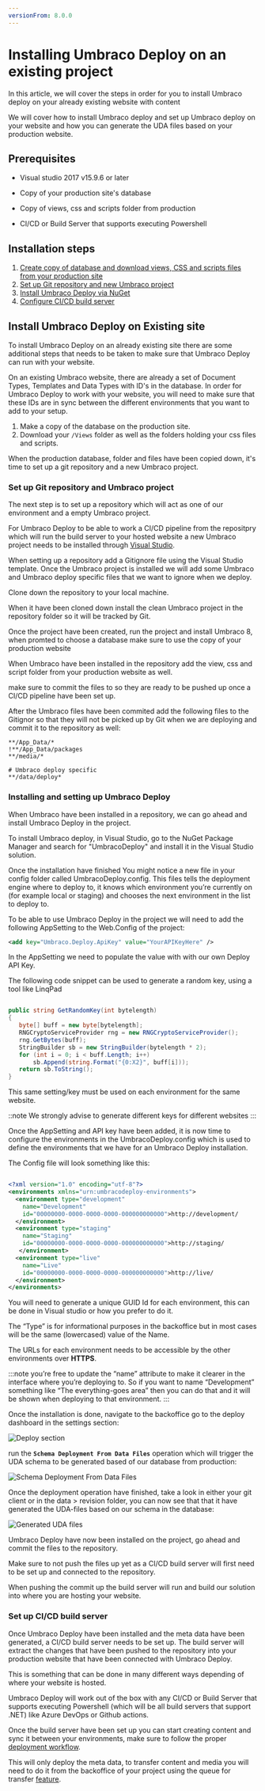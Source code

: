 ```yaml
---
versionFrom: 8.0.0
---
```


# Installing Umbraco Deploy on an existing project

In this article, we will cover the steps in order for you to install Umbraco deploy on your already existing website with content

We will cover how to install Umbraco deploy and set up Umbraco deploy on your website and how you can generate the UDA files based on your production website.

## Prerequisites

* Visual studio 2017 v15.9.6 or later

* Copy of your production site's database

* Copy of views, css and scripts folder from production

* CI/CD or Build Server that supports executing Powershell

## Installation steps

1. [Create copy of database and download views, CSS and scripts files from your production site](#Install-Umbraco-Deploy-on-Existing-site)
2. [Set up Git repository and new Umbraco project](#Set-up-Git-repository-and-Umbraco-project)
3. [Install Umbraco Deploy via NuGet](#Installing-and-setting-up-Umbraco-Deploy)
4. [Configure CI/CD build server](#Setting-up-CI/CD-build-server-with-Github-actions)

## Install Umbraco Deploy on Existing site

To install Umbraco Deploy on an already existing site there are some additional steps that needs to be taken to make sure that Umbraco Deploy can run with your website.

On an existing Umbraco website, there are already a set of Document Types, Templates and Data Types with ID's in the database. In order for Umbraco Deploy to work with your website, you will need to make sure that these IDs are in sync between the different environments that you want to add to your setup.

1. Make a copy of the database on the production site.
2. Download your `/Views` folder as well as the folders holding your css files and scripts.

When the production database, folder and files have been copied down, it's time to set up a git repository and a new Umbraco project.

### Set up Git repository and Umbraco project

The next step is to set up a repository which will act as one of our environment and a empty Umbraco project.

For Umbraco Deploy to be able to work a CI/CD pipeline from the repositpry which will run the build server to your hosted website a new Umbraco project needs to be installed through [Visual Studio](https://our.umbraco.com/documentation/Getting-Started/Setup/Install/install-umbraco-with-nuget).

When setting up a repository add a Gitignore file using the Visual Studio template.
Once the Umbraco project is installed we will add some Umbraco and Umbraco deploy specific files that we want to ignore when we deploy.

Clone down  the repository to your local machine.

When it have been cloned down install the clean Umbraco project in the repository folder so it will be tracked by Git.

Once the project have been created, run the project and install Umbraco 8, when promted to choose a database make sure to use the copy of your production website

When Umbraco have been installed in the repository add the view, css and script folder from your production website as well.

make sure to commit the files to so they are ready to be pushed up once a CI/CD pipeline have been set up.

After the Umbraco files have been commited add the following files to the Gitignor so that they will not be picked up by Git when we are deploying and commit it to the repository as well:

```none
**/App_Data/*
!**/App_Data/packages
**/media/*

# Umbraco deploy specific
**/data/deploy*
```

### Installing and setting up Umbraco Deploy

When Umbraco have been installed in a repository, we can go ahead and install Umbraco Deploy in the project.

To install Umbraco deploy, in Visual Studio, go to the NuGet Package Manager and search for "UmbracoDeploy" and install it in the Visual Studio solution.

Once the installation have finished You might notice a new file in your config folder called UmbracoDeploy.config. This files tells the deployment engine where to deploy to, it knows which environment you’re currently on (for example local or staging) and chooses the next environment in the list to deploy to.

To be able to use Umbraco Deploy in the project we will need to add the following AppSetting to the Web.Config of the project:

```xml
<add key="Umbraco.Deploy.ApiKey" value="YourAPIKeyHere" /> 
```

In the AppSetting we need to populate the value with with our own Deploy API Key.

The following code snippet can be used to generate a random key, using a tool like LinqPad

```C#

public string GetRandomKey(int bytelength)
{
   byte[] buff = new byte[bytelength];
   RNGCryptoServiceProvider rng = new RNGCryptoServiceProvider();
   rng.GetBytes(buff);
   StringBuilder sb = new StringBuilder(bytelength * 2);
   for (int i = 0; i < buff.Length; i++)
       sb.Append(string.Format("{0:X2}", buff[i]));
   return sb.ToString();
}

```

This same setting/key must be used on each environment for the same website.

::note
We strongly advise to generate different keys for different websites
:::

Once the AppSetting and API key have been added, it is now time to configure the environments in the UmbracoDeploy.config which is used to define the environments that we have for an Umbraco Deploy installation.

The Config file will look something like this:

```xml

<?xml version="1.0" encoding="utf-8"?>
<environments xmlns="urn:umbracodeploy-environments">
  <environment type="development" 
    name="Development" 
    id="00000000-0000-0000-0000-000000000000">http://development/
  </environment>
  <environment type="staging"
    name="Staging" 
    id="00000000-0000-0000-0000-000000000000">http://staging/
   </environment>
  <environment type="live" 
    name="Live" 
    id="00000000-0000-0000-0000-000000000000">http://live/
  </environment>
</environments>


```

You will need to generate a unique GUID Id for each environment, this can be done in Visual studio or how you prefer to do it.

The “Type” is for informational purposes in the backoffice but in most cases will be the same (lowercased) value of the Name.

The URLs for each environment needs to be accessible by the other environments over **HTTPS**.

:::note you’re free to update the “name” attribute to make it clearer in the interface where you’re deploying to. So if you want to name “Development” something like “The everything-goes area” then you can do that and it will be shown when deploying to that environment.
:::

Once the installation is done, navigate to the backoffice go to the deploy dashboard in the settings section:

![Deploy section](images/Deploy-section.png)

run the  **```Schema Deployment From Data Files```** operation which will trigger the UDA schema to be generated based of our database from production:

 ![Schema Deployment From Data Files](images/Deploy-operation.png)

 Once the deployment operation have finished,  take a look in either your git client or in the data > revision folder, you can now see that that it have generated the UDA-files based on our schema in the database:

 ![Generated UDA files](images/Generated-uda-files.png)

Umbraco Deploy have now been installed on the project, go ahead and commit the files to the repository.

Make sure to not push the files up yet as a CI/CD build server will first need to be set up and connected to the repository.

When pushing the commit up the build server will run and build our solution into where you are hosting your website.

### Set up CI/CD build server

Once Umbraco Deploy have been installed and the meta data have been generated, a CI/CD build server needs to be set up.
The build server will extract the changes that have been pushed to the repository into your production website that have been connected with Umbraco Deploy.

This is something that can be done in many different ways depending of where your website is hosted.

Umbraco Deploy will work out of the box with any CI/CD or Build Server that supports executing Powershell (which will be all build servers that support .NET) like Azure DevOps or Github actions.

Once the build server have been set up you can start creating content and sync it between your environments, make sure to follow the proper [deployment workflow](../../../Deployments).

This will only deploy the meta data, to transfer content and media you will need to do it from the backoffice of your project using the queue for transfer [feature](../Content-Transfer).
